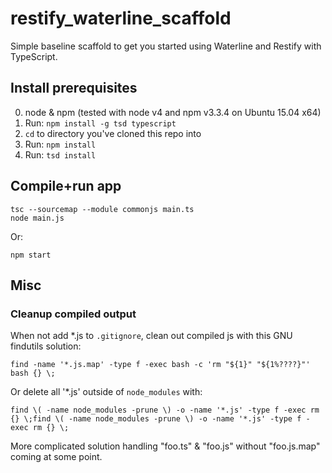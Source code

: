 restify_waterline_scaffold
==========================

Simple baseline scaffold to get you started using Waterline and Restify with TypeScript.


## Install prerequisites

  0. node & npm (tested with node v4 and npm v3.3.4 on Ubuntu 15.04 x64)
  1. Run: `npm install -g tsd typescript`
  2. `cd` to directory you've cloned this repo into
  3. Run: `npm install`
  4. Run: `tsd install`

## Compile+run app

    tsc --sourcemap --module commonjs main.ts
    node main.js

Or:

    npm start

## Misc

### Cleanup compiled output

When not add *.js to `.gitignore`, clean out compiled js with this GNU findutils solution:

    find -name '*.js.map' -type f -exec bash -c 'rm "${1}" "${1%????}"' bash {} \;

Or delete all '*.js' outside of `node_modules` with:

    find \( -name node_modules -prune \) -o -name '*.js' -type f -exec rm {} \;find \( -name node_modules -prune \) -o -name '*.js' -type f -exec rm {} \;

More complicated solution handling "foo.ts" & "foo.js" without "foo.js.map" coming at some point.
